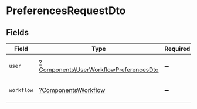 # PreferencesRequestDto


## Fields

| Field                                                                     | Type                                                                      | Required                                                                  | Description                                                               |
| ------------------------------------------------------------------------- | ------------------------------------------------------------------------- | ------------------------------------------------------------------------- | ------------------------------------------------------------------------- |
| `user`                                                                    | [?Components\UserWorkflowPreferencesDto](../../Models/Components/User.md) | :heavy_minus_sign:                                                        | User workflow preferences                                                 |
| `workflow`                                                                | [?Components\Workflow](../../Models/Components/Workflow.md)               | :heavy_minus_sign:                                                        | Workflow-specific preferences                                             |
